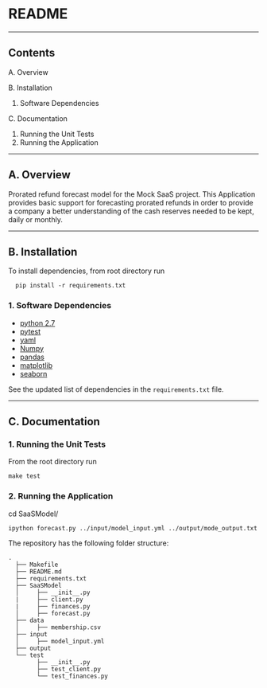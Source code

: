 README
======

------------------------------------------------------------------------------

Contents
--------

A. Overview

B. Installation

  1. Software Dependencies

C. Documentation

  1. Running the Unit Tests
  2. Running the Application

--------------------------------------------------------------------------
A. Overview
------------

Prorated refund forecast model for the Mock SaaS project.
This Application provides basic support for forecasting prorated refunds
in order to provide a company a better understanding of the cash reserves
needed to be kept, daily or monthly.

--------------------------------------------------------------------------
B. Installation
---------------
To install dependencies, from root directory run

```
  pip install -r requirements.txt
```

### 1. Software Dependencies ###

- [python 2.7](https://www.python.org/)
- [pytest](http://doc.pytest.org/en/latest/)
- [yaml](http://yaml.org/)
- [Numpy](http://www.numpy.org/)
- [pandas](http://pandas.pydata.org/)
- [matplotlib](http://matplotlib.org/)
- [seaborn](https://seaborn.github.io/)

See the updated list of dependencies in the `requirements.txt` file.

--------------------------------------------------------------------------
C. Documentation
----------------

### 1. Running the Unit Tests ###

From the root directory run
```
make test        
```

### 2. Running the Application ##  

cd SaaSModel/
```       
ipython forecast.py ../input/model_input.yml ../output/mode_output.txt
```   

The repository has the following folder structure:  

```
.   
  ├── Makefile    
  ├── README.md
  ├── requirements.txt    
  ├── SaaSModel    
  │     ├── __init__.py  
  |     ├── client.py  
  |     ├── finances.py    
  │     ├── forecast.py  
  ├── data  
  │     ├── membership.csv  
  ├── input
  │     ├── model_input.yml  
  ├── output
  └── test
        ├── __init__.py  
        ├── test_client.py  
        └── test_finances.py  
```

